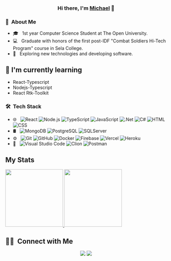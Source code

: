 
<h3 align="center">
Hi there, I'm <a href="https://michaeltolchinsky.github.io/" target="_blank" rel="noreferrer">Michael</a> 👋
</h3>

### 🚀 &nbsp;About Me 

- 🎓 &nbsp; 1st year Computer Science Student at The Open University.
- 💻 &nbsp; Graduate with honors of the first post-IDF "Combat Soldiers Hi-Tech Program" course in Sela College.
- 🤔 &nbsp; Exploring new technologies and developing software.

## 🌱 I'm currently learning

- React-Typescript
- Nodejs-Typescript
- React Rtk-Toolkit

### 🛠 &nbsp;Tech Stack

- 🌐 &nbsp;
  ![React](https://img.shields.io/badge/-React-333333?style=flat&logo=react)
  ![Node.js](https://img.shields.io/badge/-Node.js-333333?style=flat&logo=node.js)
  ![TypeScript](https://img.shields.io/badge/-Typescript-333333?style=flat&logo=typescript)
  ![JavaScript](https://img.shields.io/badge/-JavaScript-333333?style=flat&logo=javascript)
  ![.Net](https://img.shields.io/badge/-Dotnet-333333?style=flat&logo=dotnet)
  ![C#](https://img.shields.io/badge/-Csharp-333333?style=flat&logo=csharp)
  ![HTML](https://img.shields.io/badge/-HTML-333333?style=flat&logo=HTML5)
  ![CSS](https://img.shields.io/badge/-CSS-333333?style=flat&logo=CSS3&logoColor=1572B6)
- 🛢 &nbsp;
  ![MongoDB](https://img.shields.io/badge/-MongoDB-333333?style=flat&logo=mongodb)
  ![PostgreSQL](https://img.shields.io/badge/-PostgreSQL-333333?style=flat&logo=postgresql)
  ![SQLServer](https://img.shields.io/badge/-SqlServer-333333?style=flat&logo=microsoft-sql-server)
- ⚙️ &nbsp;
  ![Git](https://img.shields.io/badge/-Git-333333?style=flat&logo=git)
  ![GitHub](https://img.shields.io/badge/-GitHub-333333?style=flat&logo=github)
  ![Docker](https://img.shields.io/badge/-Docker-333333?style=flat&logo=docker)
  ![Firebase](https://img.shields.io/badge/-Firebase-333333?style=flat&logo=firebase)
  ![Vercel](https://img.shields.io/badge/-Vercel-333333?style=flat&logo=vercel)
  ![Heroku](https://img.shields.io/badge/-Heroku-333333?style=flat&logo=heroku)
- 🔧 &nbsp;
  ![Visual Studio Code](https://img.shields.io/badge/-Visual%20Studio%20Code-333333?style=flat&logo=visual-studio-code&logoColor=007ACC)
  ![Clion](https://img.shields.io/badge/-Clion-333333?style=flat&logo=clion)
  ![Postman](https://img.shields.io/badge/-Postman-333333?style=flat&logo=postman)


## My Stats
<p>
<a href="https://github.com/MichaelTolchinsky">
  <img height="180em" src="https://github-readme-stats.vercel.app/api?username=MichaelTolchinsky&show_icons=true&theme=react" />
  <img height="180em" src="https://github-readme-stats-eight-theta.vercel.app/api/top-langs/?username=MichaelTolchinsky&theme=react&layout=compact&exclude_lang=java+r" />
</a>
</p>

##  🤝🏻 &nbsp;Connect with Me

<p align="center">
<a href="https://www.linkedin.com/in/michaeltol" target="_blank"><img src="https://img.shields.io/badge/-Michael%20Tolchinsky-0077B5?style=flat-square&logo=Linkedin&logoColor=white"/></a>
<a href="mailto:mishatolchinski@gamil.com" target="_blank"><img src="https://img.shields.io/badge/-mishatolchinski@gamil.com-D14836?style=flat-square&logo=Gmail&logoColor=white"/></a>
</p>
